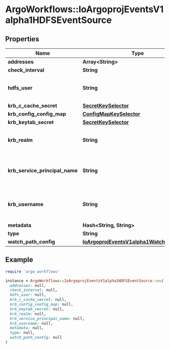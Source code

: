 # ArgoWorkflows::IoArgoprojEventsV1alpha1HDFSEventSource

## Properties

| Name | Type | Description | Notes |
| ---- | ---- | ----------- | ----- |
| **addresses** | **Array&lt;String&gt;** |  | [optional] |
| **check_interval** | **String** |  | [optional] |
| **hdfs_user** | **String** | HDFSUser is the user to access HDFS file system. It is ignored if either ccache or keytab is used. | [optional] |
| **krb_c_cache_secret** | [**SecretKeySelector**](SecretKeySelector.md) |  | [optional] |
| **krb_config_config_map** | [**ConfigMapKeySelector**](ConfigMapKeySelector.md) |  | [optional] |
| **krb_keytab_secret** | [**SecretKeySelector**](SecretKeySelector.md) |  | [optional] |
| **krb_realm** | **String** | KrbRealm is the Kerberos realm used with Kerberos keytab It must be set if keytab is used. | [optional] |
| **krb_service_principal_name** | **String** | KrbServicePrincipalName is the principal name of Kerberos service It must be set if either ccache or keytab is used. | [optional] |
| **krb_username** | **String** | KrbUsername is the Kerberos username used with Kerberos keytab It must be set if keytab is used. | [optional] |
| **metadata** | **Hash&lt;String, String&gt;** |  | [optional] |
| **type** | **String** |  | [optional] |
| **watch_path_config** | [**IoArgoprojEventsV1alpha1WatchPathConfig**](IoArgoprojEventsV1alpha1WatchPathConfig.md) |  | [optional] |

## Example

```ruby
require 'argo_workflows'

instance = ArgoWorkflows::IoArgoprojEventsV1alpha1HDFSEventSource.new(
  addresses: null,
  check_interval: null,
  hdfs_user: null,
  krb_c_cache_secret: null,
  krb_config_config_map: null,
  krb_keytab_secret: null,
  krb_realm: null,
  krb_service_principal_name: null,
  krb_username: null,
  metadata: null,
  type: null,
  watch_path_config: null
)
```

